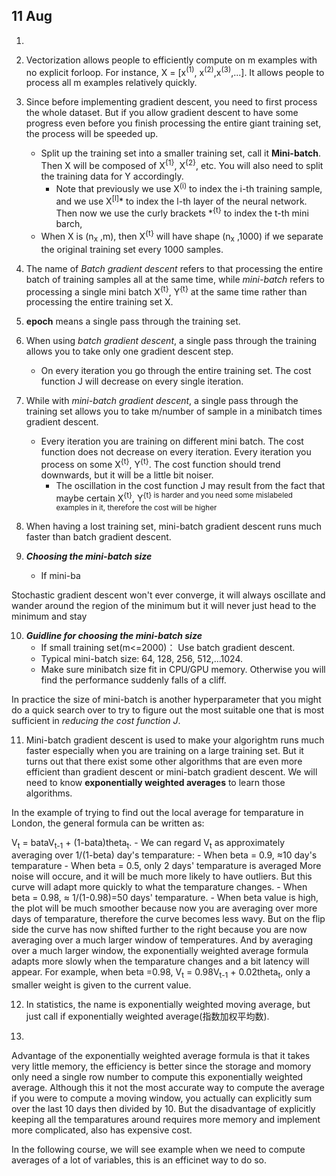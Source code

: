 ## 11 Aug
1. 

2. Vectorization allows people to efficiently compute on m examples with no explicit forloop. For instance, X = [x<sup>(1)</sup>, x<sup>(2)</sup>,x<sup>(3)</sup>,...]. It allows people to process all m examples relatively quickly.

3. Since before implementing gradient descent, you need to first process the whole dataset. But if you allow gradient descent to have some progress even before you finish processing the entire giant training set, the process will be speeded up.
	- Split up the training set into a smaller training set, call it **Mini-batch**. Then X will be composed of X<sup>{1}</sup>, X<sup>{2}</sup>, etc. You will also need to split the training data for Y accordingly.
		- Note that previously we use X<sup>(i)</sup> to index the i-th training sample, and we use X<sup>\[l\]</sup>* to index the l-th layer of the neural network. Then now we use the curly brackets \*<sup>{t}</sup> to index the t-th mini barch,
	- When X is (n<sub>x</sub> ,m), then X<sup>{t}</sup> will have shape (n<sub>x</sub> ,1000) if we separate the original training set every 1000 samples.

4. The name of *Batch gradient descent* refers to that processing the entire batch of training samples all at the same time, while *mini-batch* refers to processing a single mini batch X<sup>{t}</sup>, Y<sup>{t}</sup> at the same time rather than processing the entire training set X.

5. **epoch** means a single pass through the training set.

6. When using *batch gradient descent*, a single pass through the training allows you to take only one gradient descent step.
	- On every iteration you go through the entire training set. The cost function J will decrease on every single iteration.

7. While with *mini-batch gradient descent*, a single pass through the training set allows you to take m/number of sample in a minibatch times gradient descent.
	- Every iteration you are training on different mini batch. The cost function does not decrease on every iteration. Every iteration you process on some X<sup>{t}</sup>, Y<sup>{t}</sup>. The cost function should trend downwards, but it will be a little bit noiser.
		- The oscillation in the cost function J may result from the fact that maybe certain  X<sup>{t}</sup>, Y<sup>{t} is harder and you need some mislabeled examples in it, therefore the cost will be higher  

8. When having a lost training set, mini-batch gradient descent runs much faster than batch gradient descent.

9. ***Choosing the mini-batch size***
	- If mini-ba

Stochastic gradient descent won't ever converge, it will always oscillate and wander around the region of the minimum but it will never just head to the minimum and stay  

10. ***Guidline for choosing the mini-batch size***
	- If small training set(m<=2000)： Use batch gradient descent.
	- Typical mini-batch size: 64, 128, 256, 512,...1024.
	- Make sure minibatch size fit in CPU/GPU memory. Otherwise you will find the performance suddenly falls of  a cliff.

In practice the size of mini-batch is another hyperparameter that you might do a quick search over to try to figure out the most suitable one that is most sufficient in *reducing the cost function J*.

11. Mini-batch gradient descent is used to make your algorightm runs much faster especially when you are training on a large training set. But it turns out that there exist some other algorithms that are even more efficient than gradient descent or mini-batch gradient descent. We will need to know **exponentially weighted averages** to learn those algorithms.

In the example of trying to find out the local average for temparature in London, the general formula can be written as:

V<sub>t</sub> = bataV<sub>t-1</sub> + (1-bata)theta<sub>t</sub>. 	- We can regard V<sub>t</sub> as approximately averaging over 1/(1-beta) day's temparature:
		- When beta = 0.9, ≈10 day's temparature
	 	- When beta = 0.5, only 2 days' temparature is averaged
			More noise will occure, and it will be much more likely to have outliers. But this curve will adapt more quickly to what the temparature changes.
		- When beta = 0.98, ≈ 1/(1-0.98)=50 days' temparature.
			- When beta value is high, the plot will be much smoother because now you are averaging over more days of temparature, therefore the curve becomes less wavy. But on the flip side the curve has now shifted further to the right because you are now averaging over a much larger window of temperatures. And by averaging over a much larger window, the exponentially weighted average formula adapts more slowly when the temparature changes and a bit latency will appear. For example, when beta =0.98, V<sub>t</sub> = 0.98V<sub>t-1</sub> + 0.02theta<sub>t</sub>, only a smaller weight is given to the current value. 

12. In statistics, the name is exponentially weighted moving average, but just call if exponentially weighted average(指数加权平均数). 

13. 


Advantage of the exponentially weighted average formula is that it takes very little memory, the efficiency is better since the storage and momory only need a single row number to compute this exponentially weighted average. Although this it not the most accurate way to compute the average if you were to compute a moving window, you actually can explicitly sum over the last 10 days then divided by 10. But the disadvantage of explicitly keeping all the temparatures around requires more memory and implement more complicated, also has expensive cost.

In the following course, we will see example when we need to compute averages of a lot of variables, this is an efficinet way to do so.
